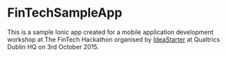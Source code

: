 # FinTechSampleApp
This is a sample Ionic app created for a mobile application development workshop at The FinTech Hackathon organised by [IdeaStarter](http://ideastarter.ie/fintech-weekend/) at Qualtrics Dublin HQ on 3rd October 2015.
